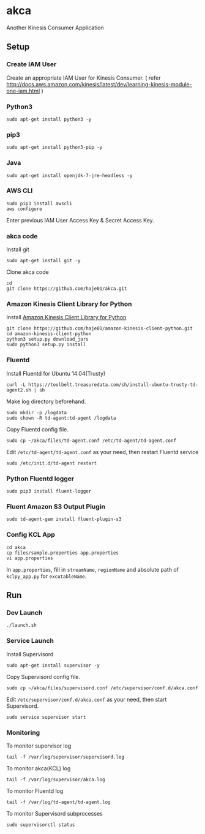 # akca

Another Kinesis Consumer Application

## Setup

### Create IAM User

Create an appropriate IAM User for Kinesis Consumer. ( refer
http://docs.aws.amazon.com/kinesis/latest/dev/learning-kinesis-module-one-iam.html )

### Python3

    sudo apt-get install python3 -y

### pip3 

    sudo apt-get install python3-pip -y

### Java

    sudo apt-get install openjdk-7-jre-headless -y

### AWS CLI

	sudo pip3 install awscli
	aws configure

Enter previous IAM User Access Key & Secret Access Key.

### akca code

Install git

    sudo apt-get install git -y

Clone akca code

    cd
    git clone https://github.com/haje01/akca.git

### Amazon Kinesis Client Library for Python

Install [Amazon Kinesis Client Library for Python](https://github.com/awslabs/amazon-kinesis-client-python)

    git clone https://github.com/haje01/amazon-kinesis-client-python.git
    cd amazon-kinesis-client-python
    python3 setup.py download_jars
    sudo python3 setup.py install

### Fluentd

Install Fluentd for Ubuntu 14.04(Trusty)

    curl -L https://toolbelt.treasuredata.com/sh/install-ubuntu-trusty-td-agent2.sh | sh

Make log directory beforehand.

    sudo mkdir -p /logdata
    sudo chown -R td-agent:td-agent /logdata

Copy Fluentd config file.

    sudo cp ~/akca/files/td-agent.conf /etc/td-agent/td-agent.conf

Edit `/etc/td-agent/td-agent.conf` as your need, then restart Fluentd service

    sudo /etc/init.d/td-agent restart


### Python Fluentd logger

    sudo pip3 install fluent-logger
    
### Fluent Amazon S3 Output Plugin

    sudo td-agent-gem install fluent-plugin-s3

### Config KCL App

    cd akca
    cp files/sample.properties app.properties
    vi app.properties

In `app.properties`, fill in `streamName`, `regionName` and absolute path of `kclpy_app.py` for `excutableName`.

## Run

### Dev Launch

    ./launch.sh

### Service Launch

Install Supervisord

    sudo apt-get install supervisor -y

Copy Supervisord config file.

    sudo cp ~/akca/files/supervisord.conf /etc/supervisor/conf.d/akca.conf

Edit `/etc/supervisor/conf.d/akca.conf` as your need, then start Supervisord.

    sudo service supervisor start

### Monitoring
    
To monitor supervisor log 

    tail -f /var/log/supervisor/supervisord.log

To monitor akca(KCL) log

    tail -f /var/log/supervisor/akca.log

To monitor Fluentd log

    tail -f /var/log/td-agent/td-agent.log

To monitor Supervisord subprocesses 

    sudo supervisorctl status
